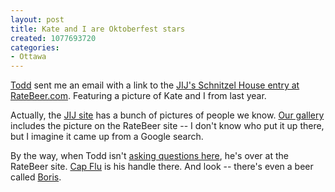 ```yaml
--- 
layout: post
title: Kate and I are Oktoberfest stars
created: 1077693720
categories: 
- Ottawa
---
```

<a href="http://www.bmannconsulting.com/usr/18">Todd</a> sent me an email with a link to the <a href="http://www.ratebeer.com/ShowPlace.asp?PlaceID=1060">JIJ's Schnitzel House entry at RateBeer.com</a>. Featuring a picture of Kate and I from last year.

Actually, the <a href="http://www.jijschnitzel.com/pages/3/index.htm">JIJ site</a> has a bunch of pictures of people we know. <a href="http://gallery.bmannconsulting.com/sep26_jij_oktoberfest">Our gallery</a> includes the picture on the RateBeer site -- I don't know who put it up there, but I imagine it came up from a Google search.

By the way, when Todd isn't <a href="http://www.bmannconsulting.com/blog/18" title="Todd Bailey's Blog">asking questions here</a>, he's over at the RateBeer site. <a href="http://www.ratebeer.com/ViewUser.asp?UserID=6162" title="Todd Bailey's alter-ego on RateBeer">Cap Flu</a> is his handle there. And look -- there's even a beer called <a href="http://www.ratebeer.com/Ratings/Beer/ShowBeer.asp?BeerID=26942&FanOfID=6162">Boris</a>.
